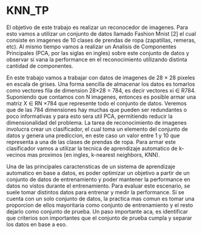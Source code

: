 # KNN_TP

El objetivo de este trabajo es realizar un reconocedor de imagenes. Para esto vamos a
utilizar un conjunto de datos llamado Fashion Mnist [2] el cual consiste en imagenes de 10
clases de prendas de ropa (zapatillas, remeras, etc). Al mismo tiempo vamos a realizar un
Analisis de Componentes Principales (PCA, por las siglas en ingles) sobre este conjunto de
datos y observar si varıa la performance en el reconocimiento utilizando distinta cantidad de
componentes.


En este trabajo vamos a trabajar con datos de imagenes de 28 × 28 pixeles en escala de
grises. Una forma sencilla de almacenar los datos es tomarlos como vectores fila de dimension
28×28 = 784, es decir vectores xi ∈ R784. Suponiendo que contamos con N imagenes, entonces
es posible armar una matriz X ∈ RN ×784 que represente todo el conjunto de datos. Veremos
que de las 784 dimensiones hay muchas que pueden ser redundantes o poco informativas y
para esto sera util PCA, permitiendo reducir la dimensionalidad del problema.
La tarea de reconocimiento de imagenes involucra crear un clasificador, el cual toma un
elemento del conjunto de datos y genera una prediccion, en este caso un valor entre 1 y 10
que representa a una de las clases de prendas de ropa. Para armar este clasificador vamos a
utilizar la tecnica de aprendizaje automatico de k-vecinos mas proximos (en ingles, k-nearest
neighbors, KNN).


Una de las principales caracterısticas de un sistema de aprendizaje automatico en base
a datos, es poder optimizar un objetivo a partir de un conjunto de datos de entrenamiento
y poder mantener la performance en datos no vistos durante el entrenamiento. Para evaluar
este escenario, se suele tomar distintos datos para entrenar y medir la performance. Si se
cuenta con un solo conjunto de datos, la practica mas comun es tomar una proporcion de
ellos mayoritaria como conjunto de entrenamiento y el resto dejarlo como conjunto de prueba.
Un paso importante aca, es identificar que criterios son importantes que el conjunto de prueba
cumpla y separar los datos en base a eso.
